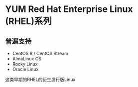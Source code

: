 # YUM Red Hat Enterprise Linux (RHEL)系列
## 普遍支持
- CentOS 8 / CentOS Stream
- AlmaLinux OS
- Rocky Linux
- Oracle Linux

这类早期的RHEL的衍生发行版Linux
